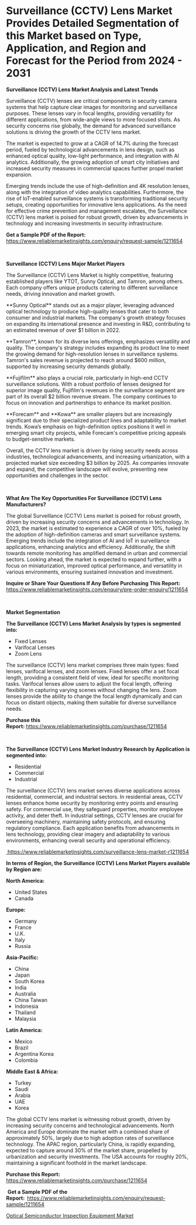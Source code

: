 <p><h1>Surveillance (CCTV) Lens Market Provides Detailed Segmentation of this Market based on Type, Application, and Region and Forecast for the Period from 2024 - 2031</h1></p><p><strong>Surveillance (CCTV) Lens Market Analysis and Latest Trends</strong></p>
<p><p>Surveillance (CCTV) lenses are critical components in security camera systems that help capture clear images for monitoring and surveillance purposes. These lenses vary in focal lengths, providing versatility for different applications, from wide-angle views to more focused shots. As security concerns rise globally, the demand for advanced surveillance solutions is driving the growth of the CCTV lens market. </p><p>The market is expected to grow at a CAGR of 14.7% during the forecast period, fueled by technological advancements in lens design, such as enhanced optical quality, low-light performance, and integration with AI analytics. Additionally, the growing adoption of smart city initiatives and increased security measures in commercial spaces further propel market expansion. </p><p>Emerging trends include the use of high-definition and 4K resolution lenses, along with the integration of video analytics capabilities. Furthermore, the rise of IoT-enabled surveillance systems is transforming traditional security setups, creating opportunities for innovative lens applications. As the need for effective crime prevention and management escalates, the Surveillance (CCTV) lens market is poised for robust growth, driven by advancements in technology and increasing investments in security infrastructure.</p></p>
<p><strong>Get a Sample PDF of the Report:&nbsp;</strong> <a href="https://www.reliablemarketinsights.com/enquiry/request-sample/1211654?utm_campaign=1789&utm_medium=2&utm_source=Github&utm_content=ia&utm_term=27122024&utm_id=surveillance-cctv-lens">https://www.reliablemarketinsights.com/enquiry/request-sample/1211654</a></p>
<p>&nbsp;</p>
<p><strong>Surveillance (CCTV) Lens Major Market Players</strong></p>
<p><p>The Surveillance (CCTV) Lens Market is highly competitive, featuring established players like YTOT, Sunny Optical, and Tamron, among others. Each company offers unique products catering to different surveillance needs, driving innovation and market growth.</p><p>**Sunny Optical** stands out as a major player, leveraging advanced optical technology to produce high-quality lenses that cater to both consumer and industrial markets. The company's growth strategy focuses on expanding its international presence and investing in R&D, contributing to an estimated revenue of over $1 billion in 2022.</p><p>**Tamron**, known for its diverse lens offerings, emphasizes versatility and quality. The company's strategy includes expanding its product line to meet the growing demand for high-resolution lenses in surveillance systems. Tamron's sales revenue is projected to reach around $600 million, supported by increasing security demands globally.</p><p>**Fujifilm** also plays a crucial role, particularly in high-end CCTV surveillance solutions. With a robust portfolio of lenses designed for superior image quality, Fujifilm's revenues in the surveillance segment are part of its overall $2 billion revenue stream. The company continues to focus on innovation and partnerships to enhance its market position.</p><p>**Forecam** and **Kowa** are smaller players but are increasingly significant due to their specialized product lines and adaptability to market trends. Kowa’s emphasis on high-definition optics positions it well in emerging smart city projects, while Forecam's competitive pricing appeals to budget-sensitive markets.</p><p>Overall, the CCTV lens market is driven by rising security needs across industries, technological advancements, and increasing urbanization, with a projected market size exceeding $3 billion by 2025. As companies innovate and expand, the competitive landscape will evolve, presenting new opportunities and challenges in the sector.</p></p>
<p>&nbsp;</p>
<p><strong>What Are The Key Opportunities For Surveillance (CCTV) Lens Manufacturers?</strong></p>
<p><p>The global Surveillance (CCTV) Lens market is poised for robust growth, driven by increasing security concerns and advancements in technology. In 2023, the market is estimated to experience a CAGR of over 10%, fueled by the adoption of high-definition cameras and smart surveillance systems. Emerging trends include the integration of AI and IoT in surveillance applications, enhancing analytics and efficiency. Additionally, the shift towards remote monitoring has amplified demand in urban and commercial sectors. Looking ahead, the market is expected to expand further, with a focus on miniaturization, improved optical performance, and versatility in various environments, ensuring sustained innovation and investment.</p></p>
<p><strong>Inquire or Share Your Questions If Any Before Purchasing This Report:</strong> <a href="https://www.reliablemarketinsights.com/enquiry/pre-order-enquiry/1211654?utm_campaign=1789&utm_medium=2&utm_source=Github&utm_content=ia&utm_term=27122024&utm_id=surveillance-cctv-lens">https://www.reliablemarketinsights.com/enquiry/pre-order-enquiry/1211654</a></p>
<p>&nbsp;</p>
<p><strong>Market Segmentation</strong></p>
<p><strong>The Surveillance (CCTV) Lens Market Analysis by types is segmented into:</strong></p>
<p><ul><li>Fixed Lenses</li><li>Varifocal Lenses</li><li>Zoom Lens</li></ul></p>
<p><p>The surveillance (CCTV) lens market comprises three main types: fixed lenses, varifocal lenses, and zoom lenses. Fixed lenses offer a set focal length, providing a consistent field of view, ideal for specific monitoring tasks. Varifocal lenses allow users to adjust the focal length, offering flexibility in capturing varying scenes without changing the lens. Zoom lenses provide the ability to change the focal length dynamically and can focus on distant objects, making them suitable for diverse surveillance needs.</p></p>
<p><strong>Purchase this Report:&nbsp;</strong><a href="https://www.reliablemarketinsights.com/purchase/1211654?utm_campaign=1789&utm_medium=2&utm_source=Github&utm_content=ia&utm_term=27122024&utm_id=surveillance-cctv-lens">https://www.reliablemarketinsights.com/purchase/1211654</a></p>
<p>&nbsp;</p>
<p><strong>The Surveillance (CCTV) Lens Market Industry Research by Application is segmented into:</strong></p>
<p><ul><li>Residential</li><li>Commercial</li><li>Industrial</li></ul></p>
<p><p>The surveillance (CCTV) lens market serves diverse applications across residential, commercial, and industrial sectors. In residential areas, CCTV lenses enhance home security by monitoring entry points and ensuring safety. For commercial use, they safeguard properties, monitor employee activity, and deter theft. In industrial settings, CCTV lenses are crucial for overseeing machinery, maintaining safety protocols, and ensuring regulatory compliance. Each application benefits from advancements in lens technology, providing clear imagery and adaptability to various environments, enhancing overall security and operational efficiency.</p></p>
<p><a href="https://www.reliablemarketinsights.com/surveillance-lens-market-r1211654?utm_campaign=1789&utm_medium=2&utm_source=Github&utm_content=ia&utm_term=27122024&utm_id=surveillance-cctv-lens">&nbsp;https://www.reliablemarketinsights.com/surveillance-lens-market-r1211654</a></p>
<p><strong>In terms of Region, the Surveillance (CCTV) Lens Market Players available by Region are:</strong></p>
<p>
    <p> <strong> North America: </strong>
        <ul>
            <li>United States</li>
            <li>Canada</li>
        </ul>
        </p> 
    <p> <strong> Europe: </strong>
        <ul>
            <li>Germany</li>
            <li>France</li>
            <li>U.K.</li>
            <li>Italy</li>
            <li>Russia</li>
        </ul>
        </p> 
    <p> <strong> Asia-Pacific: </strong>
        <ul>
            <li>China</li>
            <li>Japan</li>
            <li>South Korea</li>
            <li>India</li>
            <li>Australia</li>
            <li>China Taiwan</li>
            <li>Indonesia</li>
            <li>Thailand</li>
            <li>Malaysia</li>
        </ul>
        </p> 
    <p> <strong> Latin America: </strong>
        <ul>
            <li>Mexico</li>
            <li>Brazil</li>
            <li>Argentina Korea</li>
            <li>Colombia</li>
        </ul>
        </p> 
    <p> <strong> Middle East & Africa: </strong>
        <ul>
            <li>Turkey</li>
            <li>Saudi</li>
            <li>Arabia</li>
            <li>UAE</li>
            <li>Korea</li>
        </ul>
    </p>
    </p>
<p><p>The global CCTV lens market is witnessing robust growth, driven by increasing security concerns and technological advancements. North America and Europe dominate the market with a combined share of approximately 50%, largely due to high adoption rates of surveillance technology. The APAC region, particularly China, is rapidly expanding, expected to capture around 30% of the market share, propelled by urbanization and security investments. The USA accounts for roughly 20%, maintaining a significant foothold in the market landscape.</p></p>
<p><strong>Purchase this Report: </strong><a href="https://www.reliablemarketinsights.com/purchase/1211654?utm_campaign=1789&utm_medium=2&utm_source=Github&utm_content=ia&utm_term=27122024&utm_id=surveillance-cctv-lens">https://www.reliablemarketinsights.com/purchase/1211654</a></p>
<p>&nbsp;<strong>Get a Sample PDF of the Report:&nbsp;&nbsp;</strong><a href="https://www.reliablemarketinsights.com/enquiry/request-sample/1211654?utm_campaign=1789&utm_medium=2&utm_source=Github&utm_content=ia&utm_term=27122024&utm_id=surveillance-cctv-lens">https://www.reliablemarketinsights.com/enquiry/request-sample/1211654</a></p>
<p><strong></strong></p>
<p><p><a href="https://github.com/mookiesville/Market-Research-Report-List-1/blob/main/optical-semiconductor-inspection-equipment-market.md?utm_campaign=1789&utm_medium=2&utm_source=Github&utm_content=ia&utm_term=27122024&utm_id=surveillance-cctv-lens">Optical Semiconductor Inspection Equipment Market</a></p></p>